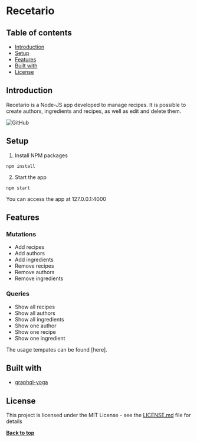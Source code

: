 # Recetario

## Table of contents
* [Introduction](#Introduction)
* [Setup](#Setup)
* [Features](#features)
* [Built with](#Built-with)
* [License](#License)

## Introduction
Recetario is a Node-JS app developed to manage recipes. It is possible to create authors, ingredients and recipes, as well as edit and delete them.

![GitHub](https://img.shields.io/github/license/LauraRgz/Recetario)

## Setup
1. Install NPM packages
```
npm install
```

2. Start the app
```
npm start
```
You can access the app at 127.0.0.1:4000
## Features

### Mutations
* Add recipes
* Add authors
* Add ingredients
* Remove recipes
* Remove authors
* Remove ingredients

### Queries
* Show all recipes
* Show all authors
* Show all ingredients
* Show one author
* Show one recipe
* Show one ingredient

The usage tempates can be found [here].

## Built with
* [graphql-yoga](https://www.npmjs.com/package/graphql-yoga)

## License
This project is licensed under the MIT License - see the [LICENSE.md](https://github.com/LauraRgz/Recetario/blob/master/LICENSE.md) file for details

**[Back to top](#Table-of-contents)**
